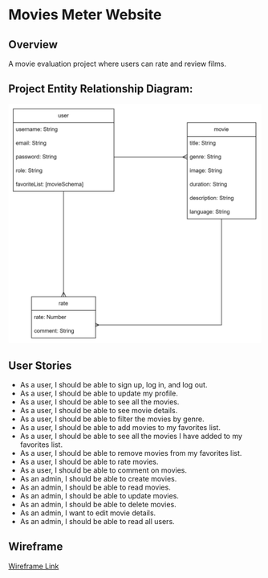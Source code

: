 # Movies Meter Website

## Overview

A movie evaluation project where users can rate and review films.

## Project Entity Relationship Diagram:

![alt text](image.png)

## User Stories

- As a user, I should be able to sign up, log in, and log out.
- As a user, I should be able to update my profile.
- As a user, I should be able to see all the movies.
- As a user, I should be able to see movie details.
- As a user, I should be able to filter the movies by genre.
- As a user, I should be able to add movies to my favorites list.
- As a user, I should be able to see all the movies I have added to my favorites list.
- As a user, I should be able to remove movies from my favorites list.
- As a user, I should be able to rate movies.
- As a user, I should be able to comment on movies.
- As an admin, I should be able to create movies.
- As an admin, I should be able to read movies.
- As an admin, I should be able to update movies.
- As an admin, I should be able to delete movies.
- As an admin, I want to edit movie details.
- As an admin, I should be able to read all users.

## Wireframe

[Wireframe Link](https://www.canva.com/design/DAGMKYogfeM/NiUyT3FFTPT_ymzjEDCwnw/edit?utm_content=DAGMKYogfeM&utm_campaign=designshare&utm_medium=link2&utm_source=sharebutton)
